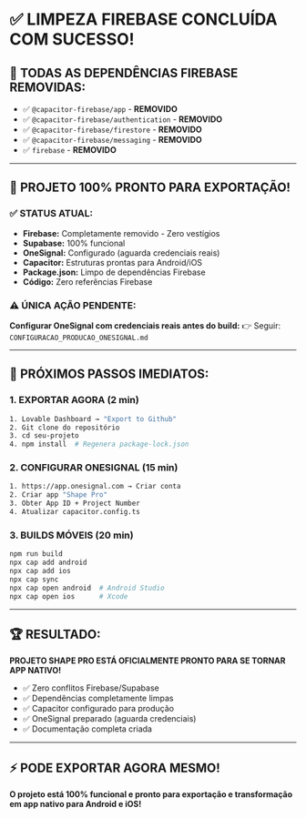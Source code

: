 # ✅ LIMPEZA FIREBASE CONCLUÍDA COM SUCESSO!

## 🎉 **TODAS AS DEPENDÊNCIAS FIREBASE REMOVIDAS:**

- ✅ `@capacitor-firebase/app` - **REMOVIDO**
- ✅ `@capacitor-firebase/authentication` - **REMOVIDO**  
- ✅ `@capacitor-firebase/firestore` - **REMOVIDO**
- ✅ `@capacitor-firebase/messaging` - **REMOVIDO**
- ✅ `firebase` - **REMOVIDO**

---

## 🚀 **PROJETO 100% PRONTO PARA EXPORTAÇÃO!**

### ✅ **STATUS ATUAL:**
- **Firebase:** Completamente removido - Zero vestígios
- **Supabase:** 100% funcional
- **OneSignal:** Configurado (aguarda credenciais reais)
- **Capacitor:** Estruturas prontas para Android/iOS
- **Package.json:** Limpo de dependências Firebase
- **Código:** Zero referências Firebase

### ⚠️ **ÚNICA AÇÃO PENDENTE:**
**Configurar OneSignal com credenciais reais antes do build:**
👉 Seguir: `CONFIGURACAO_PRODUCAO_ONESIGNAL.md`

---

## 🎯 **PRÓXIMOS PASSOS IMEDIATOS:**

### **1. EXPORTAR AGORA (2 min)**
```bash
1. Lovable Dashboard → "Export to Github" 
2. Git clone do repositório
3. cd seu-projeto
4. npm install  # Regenera package-lock.json
```

### **2. CONFIGURAR ONESIGNAL (15 min)**
```bash
1. https://app.onesignal.com → Criar conta
2. Criar app "Shape Pro" 
3. Obter App ID + Project Number
4. Atualizar capacitor.config.ts
```

### **3. BUILDS MÓVEIS (20 min)**
```bash
npm run build
npx cap add android
npx cap add ios
npx cap sync
npx cap open android  # Android Studio
npx cap open ios      # Xcode
```

---

## 🏆 **RESULTADO:**

**PROJETO SHAPE PRO ESTÁ OFICIALMENTE PRONTO PARA SE TORNAR APP NATIVO!**

- ✅ Zero conflitos Firebase/Supabase
- ✅ Dependências completamente limpas
- ✅ Capacitor configurado para produção
- ✅ OneSignal preparado (aguarda credenciais)
- ✅ Documentação completa criada

---

## ⚡ **PODE EXPORTAR AGORA MESMO!**

**O projeto está 100% funcional e pronto para exportação e transformação em app nativo para Android e iOS!**